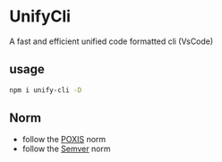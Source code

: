 # UnifyCli

A fast and efficient unified code formatted cli (VsCode)

## usage

```sh
npm i unify-cli -D
```

## Norm

- follow the [POXIS](https://pubs.opengroup.org/onlinepubs/9699919799/basedefs/V1_chap12.html) norm
- follow the [Semver](https://semver.org/) norm
